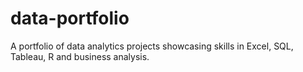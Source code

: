 # data-portfolio
A portfolio of data analytics projects showcasing skills in Excel, SQL, Tableau, R and business analysis. 
